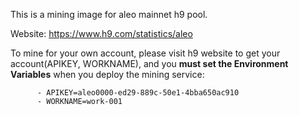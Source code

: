 This is a mining image for aleo mainnet h9 pool.

Website: https://www.h9.com/statistics/aleo

To mine for your own account, please visit h9 website to get your account(APIKEY, WORKNAME), and you **must set the Environment Variables** when you deploy the mining service: 
```
      - APIKEY=aleo0000-ed29-889c-50e1-4bba650ac910
      - WORKNAME=work-001
```
